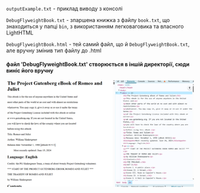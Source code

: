 `outputExample.txt` - приклад виводу з консолі

`DebugFlyweightBook.txt` - зпаршена книжка з файлу `book.txt`, що знаходиться у папці `bin`, з використанням легковаговика та власного LightHTML

`DebugFlyweightBook.html` - тей самий файл, що й `DebugFlyweightBook.txt`, але вручну змінив тип файлу до .html

#### файл 'DebugFlyweightBook.txt' створюється в іншій директорії, сюди виніс його вручну

![flyweightScreenshot](flyweightScreenshot.png)